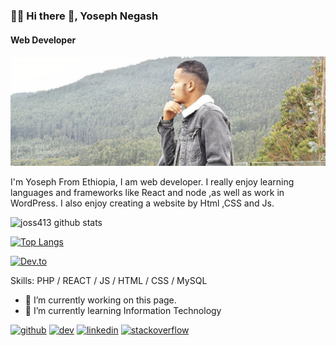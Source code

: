  ### 🏄‍♂️ Hi there 👋, Yoseph Negash
 #### Web Developer
![Web Developer](https://github.com/joss413/joss413/blob/main/final1_auto_x2.jpg)

I'm Yoseph From Ethiopia, I am web developer. I really enjoy learning languages and frameworks like React and node ,as well as work in WordPress. I also enjoy creating a website by Html ,CSS and Js.




![joss413 github stats](https://github-readme-stats.vercel.app/api?username=joss413)


[![Top Langs](https://github-readme-stats.vercel.app/api/top-langs/?username=joss413)](https://github.com/joss413/github-readme-stats)


[![Dev.to](https://github-readme-stats.vercel.app/api/pin/?username=thepracticaldev&repo=dev.to)](https://github.com/thepracticaldev/dev.to)



Skills: PHP / REACT / JS / HTML / CSS / MySQL

- 🔭 I’m currently working on this page. 
- 🌱 I’m currently learning Information Technology

[<img src='https://cdn.jsdelivr.net/npm/simple-icons@3.0.1/icons/github.svg' alt='github' height='40'>](https://github.com/https://github.com/joss413)  [<img src='https://cdn.jsdelivr.net/npm/simple-icons@3.0.1/icons/dev-dot-to.svg' alt='dev' height='40'>](https://dev.to/joss413)  [<img src='https://cdn.jsdelivr.net/npm/simple-icons@3.0.1/icons/linkedin.svg' alt='linkedin' height='40'>](https://www.linkedin.com/in/https://www.linkedin.com/in/yoseph-negash-8573b6251?lipi=urn%3Ali%3Apage%3Ad_flagship3_profile_view_base_contact_details%3B%2F5w9PlpaRuykiMqFZD%2BZUA%3D%3D/)  [<img src='https://cdn.jsdelivr.net/npm/simple-icons@3.0.1/icons/stackoverflow.svg' alt='stackoverflow' height='40'>](https://stackoverflow.com/users/https://stackoverflow.com/users/20699426/jossi)
